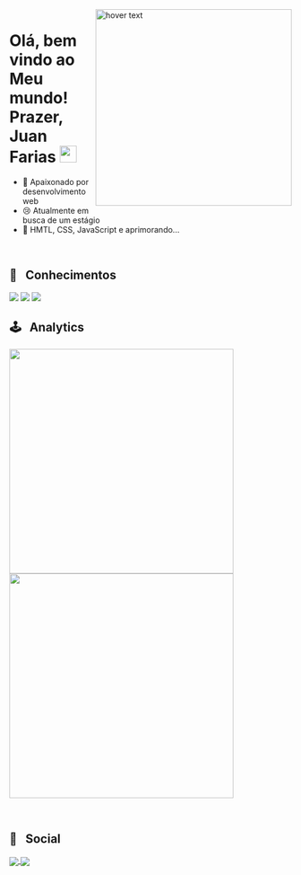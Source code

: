 <img align="right" src="https://raw.githubusercontent.com/gist/juanfariastk/5d6a39f32981983c00afedef5bb34f1c/raw/6a6be104f60bb9617770a6dd4e2dcea0a7e9b771/jfgitcard.svg" width="350" title="hover text">

<h1 align="left"> Olá, bem vindo ao Meu mundo! Prazer, Juan Farias <img src="https://raw.githubusercontent.com/kaueMarques/kaueMarques/master/hi.gif" width="30px"></h1>

- 🌹 Apaixonado por desenvolvimento web
- 😢 Atualmente em busca de um estágio
- 🧃 HMTL, CSS, JavaScript e aprimorando...
<br>

## 🔭 &nbsp; Conhecimentos
<img src="https://img.shields.io/badge/JavaScript-323330?style=flat&logo=javascript&logoColor=F7DF1E" /> <img src="https://img.shields.io/badge/HTML5-E34F26?style=flat&logo=html5&logoColor=white" /> <img src="https://img.shields.io/badge/CSS3-1572B6?style=flat&logo=css3&logoColor=white" /> 
<br>

## 🕹 &nbsp; Analytics
<p>
  <img width="400px"src="https://github-readme-stats.vercel.app/api?username=juanfariastk&show_icons=true&theme=omni">
  <img width="400px"src="https://github-readme-stats.vercel.app/api/top-langs/?username=anuraghazra&layout=compact&theme=algolia">
  </p>
<br>

## 🧐 &nbsp; Social
<p>
  <a href="https://www.linkedin.com/in/juanfariastk/" target="_blank">
    <img align="center" src="https://img.shields.io/badge/LinkedIn-0077B5?style=flat&logo=linkedin&logoColor=white">
  </a>
    <a href="https://www.instagram.com/juanfarias_tk/" target="_blank">
    <img align="center" src="https://img.shields.io/badge/Instagram-E4405F?style=flathttps://img.shields.io/badge/Instagram-E4405F?style=for-the-badge&logo=instagram&logoColor=white">
  </a>
  </p>


<!---
juanfariastk/juanfariastk is a ✨ special ✨ repository because its `README.md` (this file) appears on your GitHub profile.
You can click the Preview link to take a look at your changes.
--->

